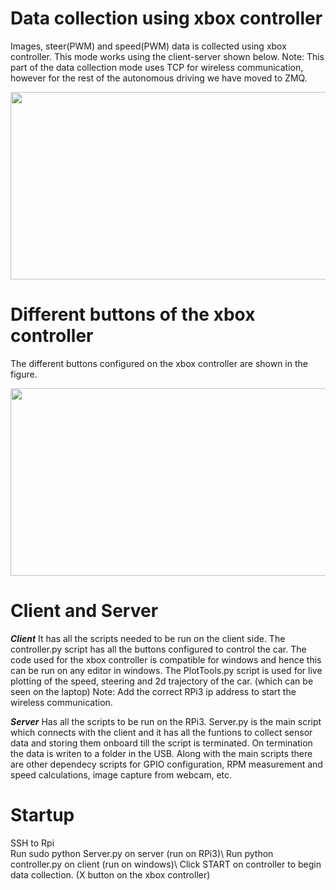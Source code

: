 # Data collection using xbox controller

Images, steer(PWM) and speed(PWM) data is collected using xbox controller. This mode works using the client-server shown below. 
Note: This part of the data collection mode uses TCP for wireless communication, however for the rest of the autonomous driving we have moved to ZMQ.

<p align="center">
   <img src="https://github.com/scope-lab-vu/deep-nn-car/blob/master/images/architecture.png" align="center" width="600" height="300">
</p>

# Different buttons of the xbox controller

The different buttons configured on the xbox controller are shown in the figure.

<p align="center">
   <img src="https://github.com/scope-lab-vu/deep-nn-car/blob/master/images/Xbox%20Controller.PNG" align="center" width="600" height="300">
</p>

# Client and Server

***Client***
It has all the scripts needed to be run on the client side. The controller.py script has all the buttons configured to control the car. The code used for the xbox controller is compatible for windows and hence this can be run on any editor in windows. The PlotTools.py script is used for live plotting of the speed, steering and 2d trajectory of the car. (which can be seen on the laptop)
Note: Add the correct RPi3 ip address to start the wireless communication.

***Server***
Has all the scripts to be run on the RPi3. Server.py is the main script which connects with the client and it has all the funtions to collect sensor data and storing them onboard till the script is terminated. On termination the data is writen to a folder in the USB. Along with the main scripts there are other dependecy scripts for GPIO configuration, RPM measurement and speed calculations, image capture from webcam, etc.

# Startup

SSH to Rpi\
Run sudo python Server.py on server (run on RPi3)\ 
Run python controller.py on client (run on windows)\ 
Click START on controller to begin data collection. (X button on the xbox controller)

